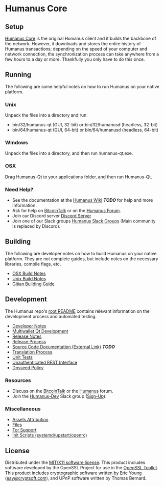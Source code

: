 Humanus Core
=====================

Setup
---------------------
[Humanus Core](http://humanus.org/wallet) is the original Humanus client and it builds the backbone of the network. However, it downloads and stores the entire history of Humanus transactions; depending on the speed of your computer and network connection, the synchronization process can take anywhere from a few hours to a day or more. Thankfully you only have to do this once.

Running
---------------------
The following are some helpful notes on how to run Humanus on your native platform.

### Unix

Unpack the files into a directory and run:

- bin/32/humanus-qt (GUI, 32-bit) or bin/32/humanusd (headless, 32-bit)
- bin/64/humanus-qt (GUI, 64-bit) or bin/64/humanusd (headless, 64-bit)

### Windows

Unpack the files into a directory, and then run humanus-qt.exe.

### OSX

Drag Humanus-Qt to your applications folder, and then run Humanus-Qt.

### Need Help?

* See the documentation at the [Humanus Wiki](https://en.bitcoin.it/wiki/Main_Page) ***TODO***
for help and more information.
* Ask for help on [BitcoinTalk](https://bitcointalk.org/index.php?topic=1262920.0) or on the [Humanus Forum](http://forum.humanus.org/).
* Join our Discord server [Discord Server](https://discord.humanus.org)
* Join one of our Slack groups [Humanus Slack Groups](https://humanus.org/slack-logins/) (Main community is replaced by Discord).

Building
---------------------
The following are developer notes on how to build Humanus on your native platform. They are not complete guides, but include notes on the necessary libraries, compile flags, etc.

- [OSX Build Notes](build-osx.md)
- [Unix Build Notes](build-unix.md)
- [Gitian Building Guide](gitian-building.md)

Development
---------------------
The Humanus repo's [root README](https://github.com/Humanus-Project/Humanus/blob/master/README.md) contains relevant information on the development process and automated testing.

- [Developer Notes](developer-notes.md)
- [Multiwallet Qt Development](multiwallet-qt.md)
- [Release Notes](release-notes.md)
- [Release Process](release-process.md)
- [Source Code Documentation (External Link)](https://dev.visucore.com/bitcoin/doxygen/) ***TODO***
- [Translation Process](translation_process.md)
- [Unit Tests](unit-tests.md)
- [Unauthenticated REST Interface](REST-interface.md)
- [Dnsseed Policy](dnsseed-policy.md)

### Resources

* Discuss on the [BitcoinTalk](https://bitcointalk.org/index.php?topic=1262920.0) or the [Humanus](http://forum.humanus.org/) forum.
* Join the [Humanus-Dev](https://humanus-dev.slack.com/) Slack group ([Sign-Up](https://humanus-dev.herokuapp.com/)).

### Miscellaneous
- [Assets Attribution](assets-attribution.md)
- [Files](files.md)
- [Tor Support](tor.md)
- [Init Scripts (systemd/upstart/openrc)](init.md)

License
---------------------
Distributed under the [MIT/X11 software license](http://www.opensource.org/licenses/mit-license.php).
This product includes software developed by the OpenSSL Project for use in the [OpenSSL Toolkit](https://www.openssl.org/). This product includes
cryptographic software written by Eric Young ([eay@cryptsoft.com](mailto:eay@cryptsoft.com)), and UPnP software written by Thomas Bernard.
